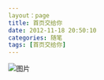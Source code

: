 ```yaml
---
layout：page
title: 首页交给你
date: 2012-11-18 20:50:10
categories: 随笔
tags: [首页交给你]
---
```

![图片](http://imgsize.ph.126.net/?imgurl=http://img.ph.126.net/xZdzfKjvkyzEFA1-cfKdAg==/6597773454098325778.jpg_500x10000x0x90.jpg)

